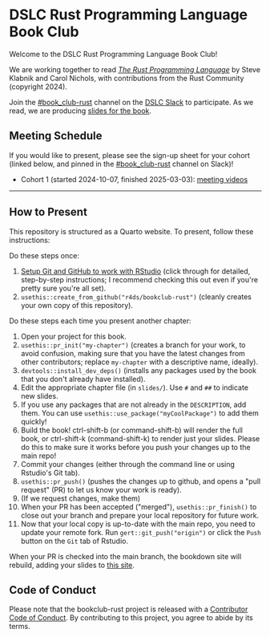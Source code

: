 # DSLC Rust Programming Language Book Club

Welcome to the DSLC Rust Programming Language Book Club!

We are working together to read [_The Rust Programming Language_](https://doc.rust-lang.org/stable/book/title-page.html) by Steve Klabnik and Carol Nichols, with contributions from the Rust Community (copyright 2024).

Join the [#book_club-rust](https://dslcio.slack.com/archives/C073XR73XT8) channel on the [DSLC Slack](https://dslc.io/join) to participate.
As we read, we are producing [slides for the book](https://dslc.io/rust).

## Meeting Schedule

If you would like to present, please see the sign-up sheet for your cohort (linked below, and pinned in the [#book_club-rust](https://dslcio.slack.com/archives/C073XR73XT8) channel on Slack)!

- Cohort 1 (started 2024-10-07, finished 2025-03-03): [meeting videos](https://www.youtube.com/playlist?list=PL3x6DOfs2NGi7HsPRKCXTf8OuyG9IwZeR)

<hr>


## How to Present

This repository is structured as a Quarto website.
To present, follow these instructions:

Do these steps once:

1. [Setup Git and GitHub to work with RStudio](https://github.com/r4ds/bookclub-setup) (click through for detailed, step-by-step instructions; I recommend checking this out even if you're pretty sure you're all set).
2. `usethis::create_from_github("r4ds/bookclub-rust")` (cleanly creates your own copy of this repository).

Do these steps each time you present another chapter:

1. Open your project for this book.
2. `usethis::pr_init("my-chapter")` (creates a branch for your work, to avoid confusion, making sure that you have the latest changes from other contributors; replace `my-chapter` with a descriptive name, ideally).
3. `devtools::install_dev_deps()` (installs any packages used by the book that you don't already have installed).
4. Edit the appropriate chapter file (in `slides/`). Use `#` and `##` to indicate new slides.
5. If you use any packages that are not already in the `DESCRIPTION`, add them. You can use `usethis::use_package("myCoolPackage")` to add them quickly!
6. Build the book! ctrl-shift-b (or command-shift-b) will render the full book, or ctrl-shift-k (command-shift-k) to render just your slides. Please do this to make sure it works before you push your changes up to the main repo!
7. Commit your changes (either through the command line or using Rstudio's Git tab).
8. `usethis::pr_push()` (pushes the changes up to github, and opens a "pull request" (PR) to let us know your work is ready).
9. (If we request changes, make them)
10. When your PR has been accepted ("merged"), `usethis::pr_finish()` to close out your branch and prepare your local repository for future work.
11. Now that your local copy is up-to-date with the main repo, you need to update your remote fork. Run `gert::git_push("origin")` or click the `Push` button on the `Git` tab of Rstudio.

When your PR is checked into the main branch, the bookdown site will rebuild, adding your slides to [this site](https://dslc.io/rust).


## Code of Conduct

Please note that the bookclub-rust project is released with a [Contributor Code of Conduct](https://contributor-covenant.org/version/2/1/CODE_OF_CONDUCT.html). By contributing to this project, you agree to abide by its terms.
